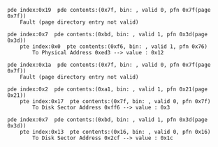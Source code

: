 	pde index:0x19  pde contents:(0x7f, bin: , valid 0, pfn 0x7f(page 0x7f))
		Fault (page directory entry not valid)
	
	pde index:0x7  pde contents:(0xbd, bin: , valid 1, pfn 0x3d(page 0x3d))
		pte index:0x0  pte contents:(0xf6, bin: , valid 1, pfn 0x76)
	 		To Physical Address 0xed3 --> value : 0x12
	
	pde index:0x1a  pde contents:(0x7f, bin: , valid 0, pfn 0x7f(page 0x7f))
		Fault (page directory entry not valid)
	
	pde index:0x2  pde contents:(0xa1, bin: , valid 1, pfn 0x21(page 0x21))
		pte index:0x17  pte contents:(0x7f, bin: , valid 0, pfn 0x7f)
			To Disk Sector Address 0xff6 --> value : 0x3

	pde index:0x7  pde contents:(0xbd, bin: , valid 1, pfn 0x3d(page 0x3d))
		pte index:0x13  pte contents:(0x16, bin: , valid 0, pfn 0x16)
			To Disk Sector Address 0x2cf --> value : 0x1c
